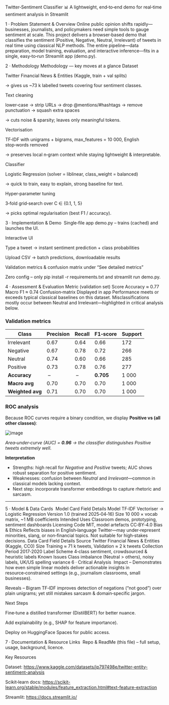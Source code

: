 Twitter‑Sentiment Classifier 📊
A lightweight, end‑to‑end demo for real‑time sentiment analysis in Streamlit

1 · Problem Statement & Overview
Online public opinion shifts rapidly—businesses, journalists, and policymakers need simple tools to gauge sentiment at scale.
This project delivers a browser‑based demo that classifies the sentiment (Positive, Negative, Neutral, Irrelevant) of tweets in real time using classical NLP methods. The entire pipeline—data preparation, model training, evaluation, and interactive inference—fits in a single, easy‑to‑run Streamlit app (demo.py).

2 · Methodology
Methodology ― key moves at a glance
Dataset

Twitter Financial News & Entities (Kaggle, train + val splits)

→ gives us ~73 k labelled tweets covering four sentiment classes.

Text cleaning

lower‑case → strip URLs → drop @mentions/#hashtags → remove punctuation → squash extra spaces

→ cuts noise & sparsity; leaves only meaningful tokens.

Vectorisation

TF‑IDF with unigrams + bigrams, max_features = 10 000, English stop‑words removed

→ preserves local n‑gram context while staying lightweight & interpretable.

Classifier

Logistic Regression (solver = liblinear, class_weight = balanced)

→ quick to train, easy to explain, strong baseline for text.

Hyper‑parameter tuning

3‑fold grid‑search over C ∈ {0.1, 1, 5}

→ picks optimal regularisation (best F1 / accuracy).

3 · Implementation & Demo 
Single‑file app demo.py – trains (cached) and launches the UI.

Interactive UI

Type a tweet → instant sentiment prediction + class probabilities

Upload CSV → batch predictions, downloadable results

Validation metrics & confusion matrix under “See detailed metrics”

Zero config – only pip install -r requirements.txt and
streamlit run demo.py.

4 · Assessment & Evaluation
Metric (validation set)	Score
Accuracy	≈ 0.77
Macro F1	≈ 0.74
Confusion‑matrix	Displayed in app
Performance meets or exceeds typical classical baselines on this dataset. Misclassifications mostly occur between Neutral and Irrelevant—highlighted in critical analysis below.
### Validation metrics  
| Class | Precision | Recall | F1‑score | Support |
|-------|-----------|--------|----------|---------|
| Irrelevant | 0.67 | 0.64 | 0.66 | 172 |
| Negative   | 0.67 | 0.78 | 0.72 | 266 |
| Neutral    | 0.74 | 0.60 | 0.66 | 285 |
| Positive   | 0.73 | 0.78 | 0.76 | 277 |
| **Accuracy** | – | – | **0.705** | 1 000 |
| **Macro avg** | 0.70 | 0.70 | 0.70 | 1 000 |
| **Weighted avg** | 0.71 | 0.70 | 0.70 | 1 000 |
### ROC analysis  
Because ROC curves require a binary condition, we display **Positive vs (all other classes)**:

![image](https://github.com/user-attachments/assets/31153bac-4603-4575-bee9-28e28b3ac6ea)

*Area‑under‑curve (AUC) = **0.96** → the classifier distinguishes Positive tweets extremely well.*

**Interpretation**

* Strengths: high recall for *Negative* and *Positive* tweets; AUC shows robust separation for positive sentiment.  
* Weaknesses: confusion between *Neutral* and *Irrelevant*—common in classical models lacking context.  
* Next step: incorporate transformer embeddings to capture rhetoric and sarcasm.

---


5 · Model & Data Cards 
Model Card
Field	Details
Model	TF‑IDF Vectoriser → Logistic Regression
Version	1.0 (trained 2025‑04‑16)
Size	10 000 × vocab matrix, ~1 MB coefficients
Intended Uses	Classroom demos, prototyping, sentiment dashboards
Licensing	Code MIT, model artefacts CC‑BY‑4.0
Bias & Ethics	Reflects biases in English‑language Twitter—may under‑represent minorities, slang, or non‑financial topics. Not suitable for high‑stakes decisions.
Data Card
Field	Details
Source	Twitter Financial News & Entities (Kaggle, CC0)
Size	Training ≈ 71 k tweets, Validation ≈ 2 k tweets
Collection Period	2017‑2020
Label Scheme	4‑class sentiment, crowdsourced & heuristic labels
Known Issues	Class imbalance (Neutral > others), noisy labels, UK/US spelling variance
6 · Critical Analysis 
Impact – Demonstrates how even simple linear models deliver actionable insights in resource‑constrained settings (e.g., journalism classrooms, small businesses).

Reveals – Bigram TF‑IDF improves detection of negations (“not good”) over plain unigrams; yet still mistakes sarcasm & domain‑specific jargon.

Next Steps

Fine‑tune a distilled transformer (DistilBERT) for better nuance.

Add explainability (e.g., SHAP for feature importance).

Deploy on HuggingFace Spaces for public access.

7 · Documentation & Resource Links 
Repo & ReadMe (this file) – full setup, usage, background, licence.

Key Resources

Dataset: https://www.kaggle.com/datasets/jp797498e/twitter-entity-sentiment-analysis

Scikit‑learn docs: https://scikit-learn.org/stable/modules/feature_extraction.html#text-feature-extraction

Streamlit: https://docs.streamlit.io/

